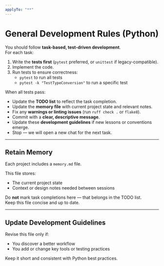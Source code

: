 ```yaml
---
applyTo: "**"
---
```

# General Development Rules (Python)

You should follow **task-based, test-driven development**.  
For each task:
1. Write the **tests first** (`pytest` preferred, or `unittest` if legacy-compatible).
2. Implement the code.
3. Run tests to ensure correctness:
   - `pytest` to run all tests
   - `pytest -k "TestTypeConversion"` to run a specific test

When all tests pass:
* Update the **TODO list** to reflect the task completion.
* Update the **memory file** with current project state and relevant notes.
* Fix any **warnings or linting issues** (run `ruff check .` or `flake8`).
* Commit with a **clear, descriptive message**.
* Update these **development guidelines** if new lessons or conventions emerge.
* Stop — we will open a new chat for the next task.

---

## Retain Memory

Each project includes a `memory.md` file.

This file stores:
- The current project state  
- Context or design notes needed between sessions  

Do **not** mark task completions here — that belongs in the TODO list.  
Keep this file concise and up to date.

---

## Update Development Guidelines

Revise this file only if:
- You discover a better workflow
- You add or change key tools or testing practices

Keep it short and consistent with Python best practices.
